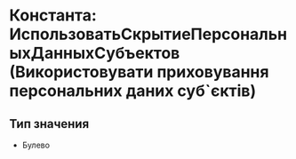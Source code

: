 ﻿# Константа: ИспользоватьСкрытиеПерсональныхДанныхСубъектов (Використовувати приховування персональних даних суб`єктів)

## Тип значения

- Булево

